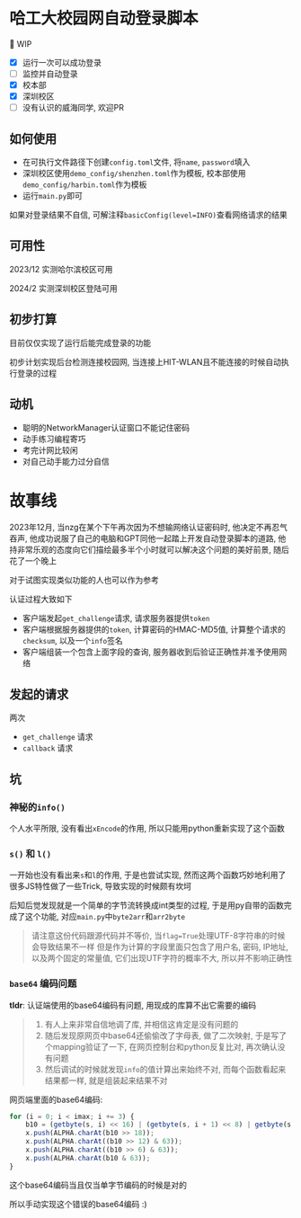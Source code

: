 # 哈工大校园网自动登录脚本

🚧 WIP

- [x] 运行一次可以成功登录
- [ ] 监控并自动登录
- [x] 校本部
- [x] 深圳校区
- [ ] 没有认识的威海同学, 欢迎PR 

## 如何使用

- 在可执行文件路径下创建`config.toml`文件, 将`name`, `password`填入
- 深圳校区使用`demo_config/shenzhen.toml`作为模板, 校本部使用`demo_config/harbin.toml`作为模板
- 运行`main.py`即可

如果对登录结果不自信, 可解注释`basicConfig(level=INFO)`查看网络请求的结果

## 可用性

2023/12 实测哈尔滨校区可用

2024/2 实测深圳校区登陆可用

## 初步打算

目前仅仅实现了运行后能完成登录的功能

初步计划实现后台检测连接校园网, 当连接上HIT-WLAN且不能连接的时候自动执行登录的过程

## 动机

- 聪明的NetworkManager认证窗口不能记住密码
- 动手练习编程寄巧
- 考完计网比较闲
- 对自己动手能力过分自信

# 故事线

2023年12月, 当nzg在某个下午再次因为不想输网络认证密码时, 他决定不再忍气吞声, 他成功说服了自己的电脑和GPT同他一起踏上开发自动登录脚本的道路, 他持非常乐观的态度向它们描绘最多半个小时就可以解决这个问题的美好前景, 随后花了一个晚上

对于试图实现类似功能的人也可以作为参考

认证过程大致如下

- 客户端发起`get_challenge`请求, 请求服务器提供`token`
- 客户端根据服务器提供的`token`, 计算密码的HMAC-MD5值, 计算整个请求的`checksum`, 以及一个`info`签名
- 客户端组装一个包含上面字段的查询, 服务器收到后验证正确性并准予使用网络

## 发起的请求

两次

- `get_challenge` 请求
- `callback` 请求

## 坑

### 神秘的`info()`

个人水平所限, 没有看出`xEncode`的作用, 所以只能用python重新实现了这个函数 

### `s()` 和 `l()`

一开始也没有看出来`s`和`l`的作用, 于是也尝试实现, 然而这两个函数巧妙地利用了很多JS特性做了一些Trick, 导致实现的时候颇有坎坷

后知后觉发现就是一个简单的字节流转换成int类型的过程, 于是用py自带的函数完成了这个功能, 对应`main.py`中`byte2arr`和`arr2byte`

> 请注意这份代码跟源代码并不等价, 当`flag=True`处理UTF-8字符串的时候会导致结果不一样
> 但是作为计算的字段里面只包含了用户名, 密码, IP地址, 以及两个固定的常量值, 它们出现UTF字符的概率不大, 所以并不影响正确性

### `base64` 编码问题

**tldr**: 认证端使用的base64编码有问题, 用现成的库算不出它需要的编码

> 1. 有人上来非常自信地调了库, 并相信这肯定是没有问题的
> 2. 随后发现原网页中base64还偷偷改了字母表, 做了二次映射, 于是写了个mapping验证了一下, 在网页控制台和python反复比对, 再次确认没有问题
> 3. 然后调试的时候就发现`info`的值计算出来始终不对, 而每个函数看起来结果都一样, 就是组装起来结果不对

网页端里面的base64编码:

```js
for (i = 0; i < imax; i += 3) {
    b10 = (getbyte(s, i) << 16) | (getbyte(s, i + 1) << 8) | getbyte(s, i + 2);
    x.push(ALPHA.charAt(b10 >> 18));
    x.push(ALPHA.charAt((b10 >> 12) & 63));
    x.push(ALPHA.charAt((b10 >> 6) & 63));
    x.push(ALPHA.charAt(b10 & 63));
}
```

这个base64编码当且仅当单字节编码的时候是对的

所以手动实现这个错误的base64编码 \:\)



